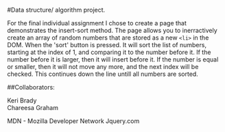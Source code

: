 #Data structure/ algorithm project.

For the final individual assignment I chose to create a page that demonstrates the insert-sort method. The page allows you to inerractively create an array of random numbers that are stored as a new `<li>` in the DOM. When the 'sort' button is pressed. It will sort the list of numbers, starting at the index of 1, and comparing it to the number before it. If the number before it is larger, then it will insert before it. If the number is equal or smaller, then it will not move any more, and the next index will be checked. This continues down the line untill all numbers are sorted.

##Collaborators:

Keri Brady <br>
Chareesa Graham

MDN - Mozilla Developer Network
Jquery.com